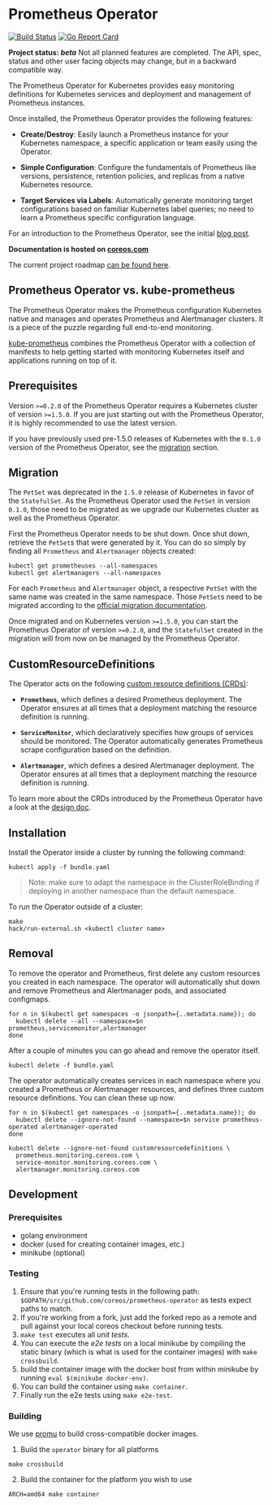 # Prometheus Operator
[![Build Status](https://travis-ci.org/coreos/prometheus-operator.svg?branch=master)](https://travis-ci.org/coreos/prometheus-operator)
[![Go Report Card](https://goreportcard.com/badge/coreos/prometheus-operator "Go Report Card")](https://goreportcard.com/report/coreos/prometheus-operator)

**Project status: *beta*** Not all planned features are completed. The API, spec, status and other user facing objects may change, but in a backward compatible way.

The Prometheus Operator for Kubernetes provides easy monitoring definitions for Kubernetes
services and deployment and management of Prometheus instances.

Once installed, the Prometheus Operator provides the following features:

* **Create/Destroy**: Easily launch a Prometheus instance for your Kubernetes namespace,
  a specific application or team easily using the Operator.

* **Simple Configuration**: Configure the fundamentals of Prometheus like versions, persistence, 
  retention policies, and replicas from a native Kubernetes resource.

* **Target Services via Labels**: Automatically generate monitoring target configurations based
  on familiar Kubernetes label queries; no need to learn a Prometheus specific configuration language.

For an introduction to the Prometheus Operator, see the initial [blog
post](https://coreos.com/blog/the-prometheus-operator.html).

**Documentation is hosted on [coreos.com](https://coreos.com/operators/prometheus/docs/latest/)**

The current project roadmap [can be found here](./ROADMAP.md).

## Prometheus Operator vs. kube-prometheus

The Prometheus Operator makes the Prometheus configuration Kubernetes native
and manages and operates Prometheus and Alertmanager clusters. It is a piece of
the puzzle regarding full end-to-end monitoring.

[kube-prometheus](contrib/kube-prometheus) combines the Prometheus Operator
with a collection of manifests to help getting started with monitoring
Kubernetes itself and applications running on top of it.

## Prerequisites

Version `>=0.2.0` of the Prometheus Operator requires a Kubernetes
cluster of version `>=1.5.0`. If you are just starting out with the 
Prometheus Operator, it is highly recommended to use the latest version.

If you have previously used pre-1.5.0 releases of Kubernetes with the `0.1.0` 
version of the Prometheus Operator, see the [migration](#migration) section.

## Migration

The `PetSet` was deprecated in the `1.5.0` release of Kubernetes in favor of
the `StatefulSet`. As the Prometheus Operator used the `PetSet` in version
`0.1.0`, those need to be migrated as we upgrade our Kubernetes cluster as well
as the Prometheus Operator.

First the Prometheus Operator needs to be shut down. Once shut down, retrieve 
the `PetSet`s that were generated by it. You can do so simply by finding all
`Prometheus` and `Alertmanager` objects created:

```
kubectl get prometheuses --all-namespaces
kubectl get alertmanagers --all-namespaces
```

For each `Prometheus` and `Alertmanager` object, a respective `PetSet` with the
same name was created in the same namespace. Those `PetSet`s need to be
migrated according to the [official migration documentation](http://kubernetes.io/docs/tasks/manage-stateful-set/upgrade-pet-set-to-stateful-set/).

Once migrated and on Kubernetes version `>=1.5.0`, you can start the
Prometheus Operator of version `>=0.2.0`, and the `StatefulSet` created
in the migration will from now on be managed by the Prometheus Operator.

## CustomResourceDefinitions

The Operator acts on the following [custom resource definitions (CRDs)](https://kubernetes.io/docs/tasks/access-kubernetes-api/extend-api-custom-resource-definitions/):

* **`Prometheus`**, which defines a desired Prometheus deployment.
  The Operator ensures at all times that a deployment matching the resource definition is running.

* **`ServiceMonitor`**, which declaratively specifies how groups
  of services should be monitored. The Operator automatically generates Prometheus scrape configuration
  based on the definition.

* **`Alertmanager`**, which defines a desired Alertmanager deployment.
  The Operator ensures at all times that a deployment matching the resource definition is running.

To learn more about the CRDs introduced by the Prometheus Operator have a look
at the [design doc](Documentation/design.md).

## Installation

Install the Operator inside a cluster by running the following command:

```
kubectl apply -f bundle.yaml
```

> Note: make sure to adapt the namespace in the ClusterRoleBinding if deploying in another namespace than the default namespace.

To run the Operator outside of a cluster:

```
make
hack/run-external.sh <kubectl cluster name>
```

## Removal

To remove the operator and Prometheus, first delete any custom resources you created in each namespace. The
operator will automatically shut down and remove Prometheus and Alertmanager pods, and associated configmaps.

```
for n in $(kubectl get namespaces -o jsonpath={..metadata.name}); do
  kubectl delete --all --namespace=$n prometheus,servicemonitor,alertmanager
done
```

After a couple of minutes you can go ahead and remove the operator itself.

```
kubectl delete -f bundle.yaml
```

The operator automatically creates services in each namespace where you created a Prometheus or Alertmanager resources,
and defines three custom resource definitions. You can clean these up now.

```
for n in $(kubectl get namespaces -o jsonpath={..metadata.name}); do
  kubectl delete --ignore-not-found --namespace=$n service prometheus-operated alertmanager-operated
done

kubectl delete --ignore-not-found customresourcedefinitions \
  prometheus.monitoring.coreos.com \
  service-monitor.monitoring.coreos.com \
  alertmanager.monitoring.coreos.com
```

## Development

### Prerequisites

- golang environment
- docker (used for creating container images, etc.)
- minikube (optional)

### Testing

1. Ensure that you're running tests in the following path: `$GOPATH/src/github.com/coreos/prometheus-operator` as tests expect paths to match.
  1. If you're working from a fork, just add the forked repo as a remote and pull against your local coreos checkout before running tests.
1. `make test` executes all *unit tests*.
2. You can execute the *e2e tests* on a local minikube by compiling the static binary (which is what is used for the container images) with `make crossbuild`.
  1. build the container image with the docker host from within minikube by running `eval $(minikube docker-env)`.
  2. You can build the container using `make container`.
  3. Finally run the e2e tests using `make e2e-test`.


### Building

We use [promu](https://github.com/prometheus/promu) to build cross-compatible docker images.

1. Build the `operator` binary for all platforms

```
make crossbuild
```

2. Build the container for the platform you wish to use

```
ARCH=amd64 make container
```
